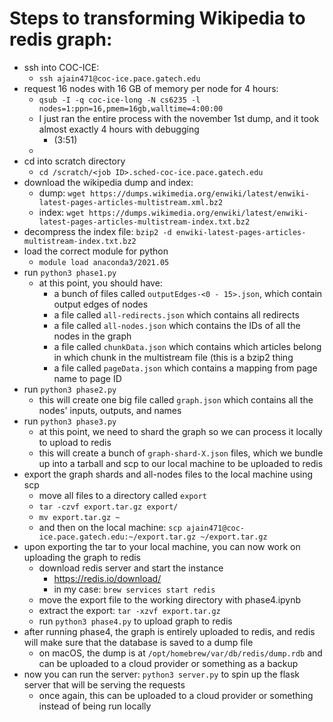 # Steps to transforming Wikipedia to redis graph:

* ssh into COC-ICE:
    * `ssh ajain471@coc-ice.pace.gatech.edu`
* request 16 nodes with 16 GB of memory per node for 4 hours:
    * `qsub -I -q coc-ice-long -N cs6235 -l nodes=1:ppn=16,pmem=16gb,walltime=4:00:00`
    * I just ran the entire process with the november 1st dump, and it took almost exactly 4 hours with debugging
        * (3:51)
    * 
* cd into scratch directory
    * `cd /scratch/<job ID>.sched-coc-ice.pace.gatech.edu`
* download the wikipedia dump and index:
    * dump: `wget https://dumps.wikimedia.org/enwiki/latest/enwiki-latest-pages-articles-multistream.xml.bz2`
    * index: `wget https://dumps.wikimedia.org/enwiki/latest/enwiki-latest-pages-articles-multistream-index.txt.bz2`
* decompress the index file: `bzip2 -d enwiki-latest-pages-articles-multistream-index.txt.bz2`
* load the correct module for python
    * `module load anaconda3/2021.05`
* run `python3 phase1.py`
    * at this point, you should have:
        * a bunch of files called `outputEdges-<0 - 15>.json`, which contain output edges of nodes
        * a file called `all-redirects.json` which contains all redirects
        * a file called `all-nodes.json` which contains the IDs of all the nodes in the graph
        * a file called `chunkData.json` which contains which articles belong in which chunk in the multistream file (this is a bzip2 thing
        * a file called `pageData.json` which contains a mapping from page name to page ID
* run `python3 phase2.py`
    * this will create one big file called `graph.json` which contains all the nodes' inputs, outputs, and names
* run `python3 phase3.py`
    * at this point, we need to shard the graph so we can process it locally to upload to redis
    * this will create a bunch of `graph-shard-X.json` files, which we bundle up into a tarball and scp to our local machine to be uploaded to redis
* export the graph shards and all-nodes files to the local machine using scp
    * move all files to a directory called `export`
    * `tar -czvf export.tar.gz export/`
    * `mv export.tar.gz ~`
    * and then on the local machine: `scp ajain471@coc-ice.pace.gatech.edu:~/export.tar.gz ~/export.tar.gz`
* upon exporting the tar to your local machine, you can now work on uploading the graph to redis
    * download redis server and start the instance
        * https://redis.io/download/
        * in my case: `brew services start redis`
    * move the export file to the working directory with phase4.ipynb
    * extract the export: `tar -xzvf export.tar.gz`
    * run `python3 phase4.py` to upload graph to redis
* after running phase4, the graph is entirely uploaded to redis, and redis will make sure that the database is saved to a dump file
    * on macOS, the dump is at `/opt/homebrew/var/db/redis/dump.rdb` and can be uploaded to a cloud provider or something as a backup
* now you can run the server: `python3 server.py` to spin up the flask server that will be serving the requests
    * once again, this can be uploaded to a cloud provider or something instead of being run locally
